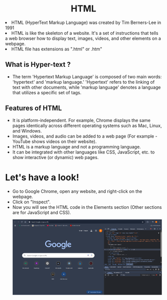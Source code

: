 <h1 align="center">HTML</h1>

<p>
  
  <li>HTML (HyperText Markup Language) was created by Tim Berners-Lee in 1991 </li>

  <li>HTML is like the skeleton of a website. It's a set of instructions that tells a web browser how to display text, images, videos, and other elements on a webpage. </li>

  <li>HTML file has extensions as ".html" or .htm"</li>

</p>
  <p>    
    <h2>What is Hyper-text ?</h2>
    <ul>
      <li>The term 'Hypertext Markup Language' is composed of two main words: 'hypertext' and 'markup language.' 'Hypertext' refers to the linking of text with other documents, while 'markup language' denotes a language that utilizes a specific set of tags.</li>  
    </ul>
  </p>

<p><h2>Features of HTML</h2>
  <ul>
    <li>It is platform-independent. For example, Chrome displays the same pages identically across different operating systems such as Mac, Linux, and Windows.</li>
    <li>Images, videos, and audio can be added to a web page (For example - YouTube shows videos on their website).</li>
    <li>HTML is a markup language and not a programming language.</li>
    <li>It can be integrated with other languages like CSS, JavaScript, etc. to show interactive (or dynamic) web pages.</li>
  </ul>
</p>

<h1>Let's have a look!</h1>
<ul>
  <li>Go to Google Chrome, open any website, and right-click on the webpage.</li>
  <li>Click on "Inspect".</li>
  <li>Now you will see the HTML code in the Elements section (Other sections are for JavaScript and CSS).</li>
    <p align="center">
      <img src="https://github.com/Aditya948351/Web_Dev/blob/main/uploads/Screenshot%202025-04-29%20194944.png?raw=true" alt="Inspect Screenshot" width="800"/>
    </p>
</ul>

